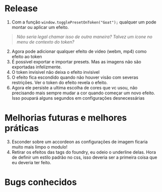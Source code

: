 
# Release

1. Com a função  `window.togglePresetOnToken("Goat");` qualquer um pode montar ou aplicar um efeito. 

> *Não seria legal chamar isso de outra maneira? Talvez um ícone no menu de contexto do token?*

2. Agora pode adicionar qualquer efeito de video (webm, mp4) como efeito ao token
3. É possivel exportar e importar presets. Mas as imagens não são exportadas infelizmente. 
4. O token invisivel não deixa o efeito invisivel
5. O efeito fica escondido quando não houver visão com severas restrições. Ver o token do efeito revela o efeito. 
6. Agora ele persiste a ultima escolha de cores que vc usou, não precisando mais sempre mudar a cor quando começar um novo efeito. Isso poupará alguns segundos em configurações desnecessárias

# Melhorias futuras e melhores práticas

3. Esconder sobre um accordeon as configurações de imagem ficaria muito mais limpo o modulo!
5. Retirar os efeitos das tags <hx> do foundry, eu odeio o underline delas. Hora de definir um estilo padrão no css, isso deveria ser a primeira coisa que eu deveria ter feito. 

# Bugs conhecidos
